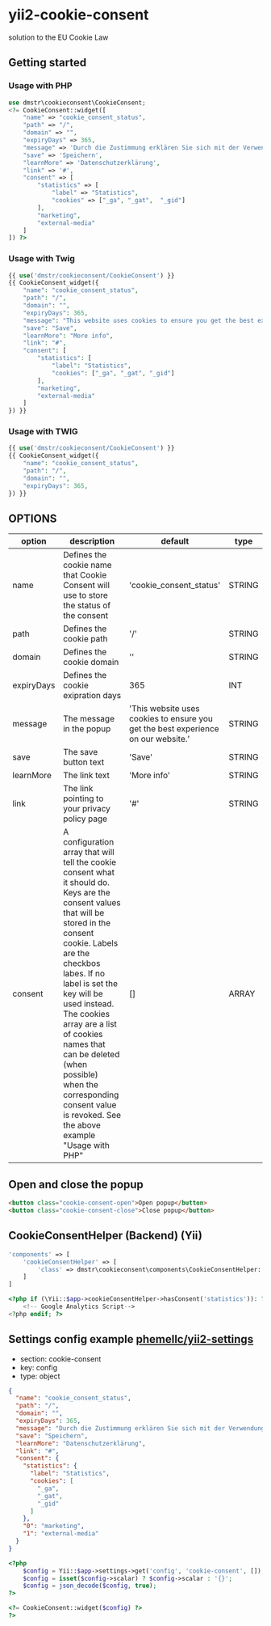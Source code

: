 # yii2-cookie-consent
solution to the EU Cookie Law

## Getting started

### Usage with PHP

```php
use dmstr\cookieconsent\CookieConsent;
<?= CookieConsent::widget([
    "name" => "cookie_consent_status",
    "path" => "/",
    "domain" => "",
    "expiryDays" => 365,
    "message" => 'Durch die Zustimmung erklären Sie sich mit der Verwendung von Cookies und der Weitergabe Ihrer Nutzerdaten an Dritte einverstanden. Ihre Rechte als Benutzer finden Sie in unserer Datenschutzerklärung. Diese Einwilligung ist freiwillig und kann jederzeit widerrufen werden.',
    "save" => 'Speichern',
    "learnMore" => 'Datenschutzerklärung',
    "link" => '#',
    "consent" => [
        "statistics" => [
            "label" => "Statistics",
            "cookies" => ["_ga", "_gat",  "_gid"]
        ],
        "marketing",
        "external-media"
    ]
]) ?>
```

### Usage with Twig

```php
{{ use('dmstr/cookieconsent/CookieConsent') }}
{{ CookieConsent_widget({
    "name": "cookie_consent_status",
    "path": "/",
    "domain": "",
    "expiryDays": 365,
    "message": "This website uses cookies to ensure you get the best experience on our website.",
    "save": "Save",
    "learnMore": "More info",
    "link": "#",
    "consent": [
        "statistics": [
            "label": "Statistics",
            "cookies": ["_ga", "_gat", "_gid"]
        ],
        "marketing",
        "external-media"
    ]
}) }}
```

### Usage with TWIG

```php
{{ use('dmstr/cookieconsent/CookieConsent') }}
{{ CookieConsent_widget({
    "name": "cookie_consent_status",
    "path": "/",
    "domain": "",
    "expiryDays": 365,
}) }}
```

## OPTIONS

<table>
    <thead>
        <tr>
            <th>option</th>
            <th>description</th>
            <th>default</th>
            <th>type</th>
        </tr>
    </thead>
    <tbody>
        <tr>
            <td>name</td>
            <td>Defines the cookie name that Cookie Consent will use to store the status of the consent</td>
            <td> 'cookie_consent_status' </td>
            <td> STRING </td>
        </tr>
        <tr>
            <td>path</td>
            <td>Defines the cookie path</td>
            <td> '/' </td>
            <td> STRING </td>
        </tr>
        <tr>
            <td>domain</td>
            <td>Defines the cookie domain</td>
            <td> '' </td>
            <td> STRING </td>
        </tr>
        <tr>
            <td>expiryDays</td>
            <td>Defines the cookie exipration days</td>
            <td> 365 </td>
            <td> INT </td>
        </tr>
        <tr>
            <td>message</td>
            <td>The message in the popup</td>
            <td> 'This website uses cookies to ensure you get the best experience on our website.' </td>
            <td> STRING </td>
        </tr>
        <tr>
            <td>save</td>
            <td>The save button text</td>
            <td> 'Save' </td>
            <td> STRING </td>
        </tr>
        <tr>
            <td>learnMore</td>
            <td>The link text</td>
            <td> 'More info' </td>
            <td> STRING </td>
        </tr>
        <tr>
            <td>link</td>
            <td>The link pointing to your privacy policy page</td>
            <td> '#' </td>
            <td> STRING </td>
        </tr>
        <tr>
            <td>consent</td>
            <td>A configuration array that will tell the cookie consent what it should do. Keys are the consent values that will be stored in the consent cookie. Labels are the checkbos labes. If no label is set the key will be used instead. The cookies array are a list of cookies names that can be deleted (when possible) when the corresponding consent value is revoked. See the above example "Usage with PHP"</td>
            <td> [] </td>
            <td> ARRAY </td>
        </tr>
    </tbody>
</table>

## Open and close the popup

```html
<button class="cookie-consent-open">Open popup</button>
<button class="cookie-consent-close">Close popup</button>
```

## CookieConsentHelper (Backend) (Yii)

```php
'components' => [
    'cookieConsentHelper' => [
        'class' => dmstr\cookieconsent\components\CookieConsentHelper::class
    ]
]
```

```php
<?php if (\Yii::$app->cookieConsentHelper->hasConsent('statistics')): ?>
    <!-- Google Analytics Script-->
<?php endif; ?>
```


## Settings config example [phemellc/yii2-settings](https://github.com/phemellc/yii2-settings)

* section: cookie-consent
* key: config
* type: object

```json
{
  "name": "cookie_consent_status",
  "path": "/",
  "domain": "",
  "expiryDays": 365,
  "message": "Durch die Zustimmung erklären Sie sich mit der Verwendung von Cookies und der Weitergabe Ihrer Nutzerdaten an Dritte einverstanden. Ihre Rechte als Benutzer finden Sie in unserer Datenschutzerkäung. Diese Einwilligung ist freiwillig und kann jederzeit widerrufen werden.",
  "save": "Speichern",
  "learnMore": "Datenschutzerklärung",
  "link": "#",
  "consent": {
    "statistics": {
      "label": "Statistics",
      "cookies": [
        "_ga",
        "_gat",
        "_gid"
      ]
    },
    "0": "marketing",
    "1": "external-media"
  }
}
```

```php
<?php
    $config = Yii::$app->settings->get('config', 'cookie-consent', []);
    $config = isset($config->scalar) ? $config->scalar : '{}';
    $config = json_decode($config, true);
?>

<?= CookieConsent::widget($config) ?>
?>
```
